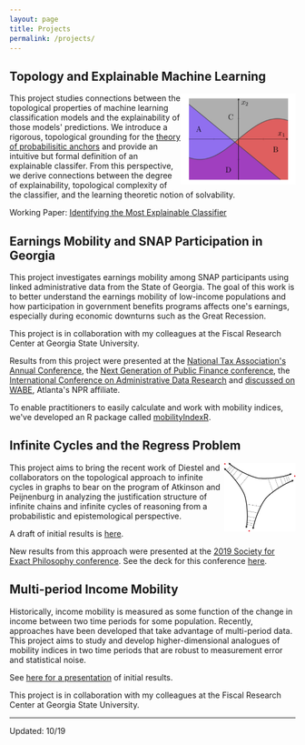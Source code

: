 ```yaml
---
layout: page
title: Projects
permalink: /projects/
---
```


## Topology and Explainable Machine Learning

<img style="float: right; display: inline-block" width="40%" height="40%"  src="/images/model.png">

This project studies connections between the topological properties of machine learning classification models and the explainability of those models' predictions. We introduce a rigorous, topological grounding for the [theory of probabilisitic anchors](https://homes.cs.washington.edu/~marcotcr/aaai18.pdf) and provide an intuitive but formal definition of an explainable classifer. From this perspective, we derive connections between the degree of explainability, topological complexity of the classifier, and the learning theoretic notion of solvability.

Working Paper: [Identifying the Most Explainable Classifier](https://arxiv.org/abs/1910.08595)

## Earnings Mobility and SNAP Participation in Georgia

This project investigates earnings mobility among SNAP participants using linked administrative data from the State of Georgia. The goal of this work is to better understand the earnings mobility of low-income populations and how participation in government benefits programs affects one's earnings, especially during economic downturns such as the Great Recession.

This project is in collaboration with my colleagues at the Fiscal Research Center at Georgia State University.

Results from this project were presented at the [National Tax Association's Annual Conference](https://ntanet.org/event/2014/11/2014-annual-conference-on-taxation/), the [Next Generation of Public Finance conference](https://aysps.gsu.edu/files/2016/01/NGPF-Conference-Schedule.pdf), the [International Conference on Administrative Data Research](https://ijpds.org/adr2019) and [discussed on WABE](https://www.wabe.org/closer-look-stone-mountains-mayor-orlando-and-more/), Atlanta's NPR affiliate.

To enable practitioners to easily calculate and work with mobility indices, we've developed an R package called [mobilityIndexR](https://github.com/bcmullins/mobilityIndexR).

## Infinite Cycles and the Regress Problem

<img style="float: right; display: inline-block" width="25%" height="25%"  src="/images/infinitecycle.png">

This project aims to bring the recent work of Diestel and collaborators on the topological approach to infinite cycles in graphs to bear on the program of Atkinson and Peijnenburg in analyzing the justification structure of infinite chains and infinite cycles of reasoning from a probabilistic and epistemological perspective.

A draft of initial results is [here](/images/infinitism.pdf).

New results from this approach were presented at the [2019 Society for Exact Philosophy conference](http://meta.phil.ufl.edu/host/sep/meeting.html?year=2019). See the deck for this conference [here](https://bcmullins.github.io/infinite_cycles/#/).

## Multi-period Income Mobility

Historically, income mobility is measured as some function of the change in income between two time periods for some population. Recently, approaches have been developed that take advantage of multi-period data. This project aims to study and develop higher-dimensional analogues of mobility indices in two time periods that are robust to measurement error and statistical noise.

See [here for a presentation](https://bcmullins.github.io/multidim_mobility/#/) of initial results.

This project is in collaboration with my colleagues at the Fiscal Research Center at Georgia State University.

___

Updated: 10/19
